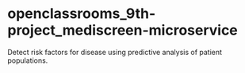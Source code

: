 # openclassrooms_9th-project_mediscreen-microservice

Detect risk factors for disease using predictive analysis of patient populations.
